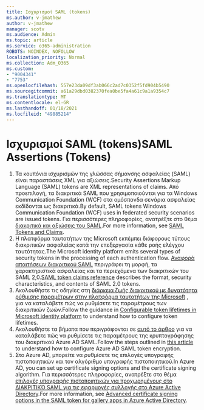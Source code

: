 ```yaml
---
title: Ισχυρισμοί SAML (tokens)
ms.author: v-jmathew
author: v-jmathew
manager: scotv
ms.audience: Admin
ms.topic: article
ms.service: o365-administration
ROBOTS: NOINDEX, NOFOLLOW
localization_priority: Normal
ms.collection: Adm_O365
ms.custom:
- "9004341"
- "7753"
ms.openlocfilehash: 557e23da09df3ab066c2ad7c0352f5fd904b5490
ms.sourcegitcommit: a61a29dbd0382370fea0be5fa4a61c9a1a9354c7
ms.translationtype: MT
ms.contentlocale: el-GR
ms.lasthandoff: 01/18/2021
ms.locfileid: "49885214"
---
```

# <a name="saml-assertions-tokens"></a><span data-ttu-id="ce607-102">Ισχυρισμοί SAML (tokens)</span><span class="sxs-lookup"><span data-stu-id="ce607-102">SAML Assertions (Tokens)</span></span>

1. <span data-ttu-id="ce607-103">Τα κουπόνια ισχυρισμών της γλώσσας σήμανσης ασφαλείας (SAML) είναι παραστάσεις XML για αξιώσεις.</span><span class="sxs-lookup"><span data-stu-id="ce607-103">Security Assertions Markup Language (SAML) tokens are XML representations of claims.</span></span> <span data-ttu-id="ce607-104">Από προεπιλογή, τα διακριτικά SAML που χρησιμοποιούνται για τα Windows Communication Foundation (WCF) στα ομόσπονδα σενάρια ασφαλείας εκδίδονται ως διακριτικά.</span><span class="sxs-lookup"><span data-stu-id="ce607-104">By default, SAML tokens Windows Communication Foundation (WCF) uses in federated security scenarios are issued tokens.</span></span> <span data-ttu-id="ce607-105">Για περισσότερες πληροφορίες, ανατρέξτε στο θέμα [διακριτικά και αξιώσεις του SAML](https://docs.microsoft.com/dotnet/framework/wcf/feature-details/saml-tokens-and-claims).</span><span class="sxs-lookup"><span data-stu-id="ce607-105">For more information, see [SAML Tokens and Claims](https://docs.microsoft.com/dotnet/framework/wcf/feature-details/saml-tokens-and-claims).</span></span>
2. <span data-ttu-id="ce607-106">Η πλατφόρμα ταυτοτήτων της Microsoft εκπέμπει διάφορους τύπους διακριτικών ασφαλείας κατά την επεξεργασία κάθε ροής ελέγχου ταυτότητας.</span><span class="sxs-lookup"><span data-stu-id="ce607-106">The Microsoft identity platform emits several types of security tokens in the processing of each authentication flow.</span></span> <span data-ttu-id="ce607-107">[Αναφορά απαιτήσεων διακριτικού SAML](https://docs.microsoft.com/azure/active-directory/develop/reference-saml-tokens) περιγράφει τη μορφή, τα χαρακτηριστικά ασφαλείας και τα περιεχόμενα των διακριτικών του SAML 2,0.</span><span class="sxs-lookup"><span data-stu-id="ce607-107">[SAML token claims reference](https://docs.microsoft.com/azure/active-directory/develop/reference-saml-tokens) describes the format, security characteristics, and contents of SAML 2.0 tokens.</span></span>
3. <span data-ttu-id="ce607-108">Ακολουθήστε τις οδηγίες στη [διάρκεια ζωής διακριτικού με δυνατότητα ρύθμισης παραμέτρων στην πλατφόρμα ταυτοτήτων της Microsoft](https://docs.microsoft.com/azure/active-directory/develop/active-directory-configurable-token-lifetimes) , για να καταλάβετε πώς να ρυθμίσετε τις παραμέτρους των διακριτικών ζωών.</span><span class="sxs-lookup"><span data-stu-id="ce607-108">Follow the guidance in [Configurable token lifetimes in Microsoft identity platform](https://docs.microsoft.com/azure/active-directory/develop/active-directory-configurable-token-lifetimes) to understand how to configure token lifetimes.</span></span>
4. <span data-ttu-id="ce607-109">Ακολουθήστε τα βήματα που περιγράφονται σε [αυτό το άρθρο](https://docs.microsoft.com/azure/active-directory/manage-apps/howto-saml-token-encryption) για να καταλάβετε πώς να ρυθμίσετε τις παραμέτρους της κρυπτογράφησης του διακριτικού Azure AD SAML.</span><span class="sxs-lookup"><span data-stu-id="ce607-109">Follow the steps outlined in [this article](https://docs.microsoft.com/azure/active-directory/manage-apps/howto-saml-token-encryption) to understand how to configure Azure AD SAML token encryption.</span></span>
5. <span data-ttu-id="ce607-110">Στο Azure AD, μπορείτε να ρυθμίσετε τις επιλογές υπογραφής πιστοποιητικών και τον αλγόριθμο υπογραφής πιστοποιητικού.</span><span class="sxs-lookup"><span data-stu-id="ce607-110">In Azure AD, you can set up certificate signing options and the certificate signing algorithm.</span></span> <span data-ttu-id="ce607-111">Για περισσότερες πληροφορίες, ανατρέξτε στο θέμα [επιλογές υπογραφής πιστοποιητικών για προχωρημένους στο ΔΙΑΚΡΙΤΙΚΌ SAML για τις εφαρμογές συλλογής στο Azure Active Directory](https://docs.microsoft.com/azure/active-directory/manage-apps/certificate-signing-options).</span><span class="sxs-lookup"><span data-stu-id="ce607-111">For more information, see [Advanced certificate signing options in the SAML token for gallery apps in Azure Active Directory](https://docs.microsoft.com/azure/active-directory/manage-apps/certificate-signing-options).</span></span>

